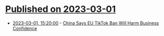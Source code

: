 # [Published on 2023-03-01](index.md)

* [2023-03-01, 15:20:00](https://slashdot.org/story/23/03/01/1332253/china-says-eu-tiktok-ban-will-harm-business-confidence?utm_source=rss1.0mainlinkanon&utm_medium=feed) - [China Says EU TikTok Ban Will Harm Business Confidence](https://slashdot.org/story/23/03/01/1332253/china-says-eu-tiktok-ban-will-harm-business-confidence?utm_source=rss1.0mainlinkanon&utm_medium=feed)
